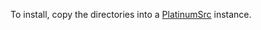To install, copy the directories into a [PlatinumSrc](https://github.com/PQCraft/PlatinumSrc) instance.
